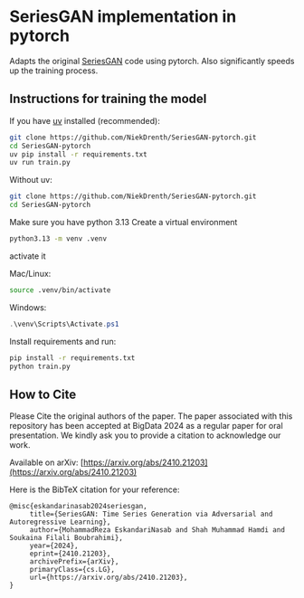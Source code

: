 # SeriesGAN implementation in pytorch

Adapts the original [SeriesGAN](https://github.com/samresume/SeriesGAN) code using pytorch.
Also significantly speeds up the training process.

## Instructions for training the model

If you have [uv](https://github.com/astral-sh/uv) installed (recommended):

``` sh
git clone https://github.com/NiekDrenth/SeriesGAN-pytorch.git
cd SeriesGAN-pytorch
uv pip install -r requirements.txt
uv run train.py
```

Without uv:


``` sh
git clone https://github.com/NiekDrenth/SeriesGAN-pytorch.git
cd SeriesGAN-pytorch
```

Make sure you have python 3.13
Create a virtual environment
``` sh
python3.13 -m venv .venv
```

activate it

Mac/Linux:

``` sh
source .venv/bin/activate
```

Windows:

``` powershell
.\venv\Scripts\Activate.ps1
```

Install requirements and run:

``` sh
pip install -r requirements.txt
python train.py
```

## How to Cite
Please Cite the original authors of the paper.
The paper associated with this repository has been accepted at BigData 2024 as a regular paper for oral presentation. We kindly ask you to provide a citation to acknowledge our work.

Available on arXiv:
[https://arxiv.org/abs/2410.21203](https://arxiv.org/abs/2410.21203)

Here is the BibTeX citation for your reference:

 ```
@misc{eskandarinasab2024seriesgan,
      title={SeriesGAN: Time Series Generation via Adversarial and Autoregressive Learning}, 
      author={MohammadReza EskandariNasab and Shah Muhammad Hamdi and Soukaina Filali Boubrahimi},
      year={2024},
      eprint={2410.21203},
      archivePrefix={arXiv},
      primaryClass={cs.LG},
      url={https://arxiv.org/abs/2410.21203}, 
}
